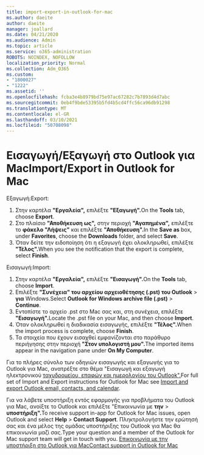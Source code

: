```yaml
---
title: import-export-in-outlook-for-mac
ms.author: daeite
author: daeite
manager: joallard
ms.date: 04/21/2020
ms.audience: Admin
ms.topic: article
ms.service: o365-administration
ROBOTS: NOINDEX, NOFOLLOW
localization_priority: Normal
ms.collection: Adm_O365
ms.custom:
- "1800027"
- "1222"
ms.assetid: ''
ms.openlocfilehash: fcba3e4b8979bd75e97ac67282c7b7893d4d7abc
ms.sourcegitcommit: 0eb4f9bde53395b5fd4b5cd4ffc56ca96db91298
ms.translationtype: MT
ms.contentlocale: el-GR
ms.lasthandoff: 03/10/2021
ms.locfileid: "50708098"
---
```

# <a name="importexport-in-outlook-for-mac"></a><span data-ttu-id="a17d7-102">Εισαγωγή/Εξαγωγή στο Outlook για Mac</span><span class="sxs-lookup"><span data-stu-id="a17d7-102">Import/Export in Outlook for Mac</span></span> 

<span data-ttu-id="a17d7-103">Εξαγωγή:</span><span class="sxs-lookup"><span data-stu-id="a17d7-103">Export:</span></span>
1. <span data-ttu-id="a17d7-104">Στην καρτέλα **"Εργαλεία",** επιλέξτε **"Εξαγωγή".**</span><span class="sxs-lookup"><span data-stu-id="a17d7-104">On the **Tools** tab, choose **Export**.</span></span>
2. <span data-ttu-id="a17d7-105">Στο πλαίσιο **"Αποθήκευση ως",** στην περιοχή **"Αγαπημένα",** επιλέξτε το **φάκελο "Λήψεις"** και επιλέξτε **"Αποθήκευση".**</span><span class="sxs-lookup"><span data-stu-id="a17d7-105">In the **Save as** box, under **Favorites**, choose the **Downloads** folder, and select **Save**.</span></span>
3. <span data-ttu-id="a17d7-106">Όταν δείτε την ειδοποίηση ότι η εξαγωγή έχει ολοκληρωθεί, επιλέξτε **"Τέλος".**</span><span class="sxs-lookup"><span data-stu-id="a17d7-106">When you see the notification that the export is complete, select **Finish**.</span></span>

<span data-ttu-id="a17d7-107">Εισαγωγή:</span><span class="sxs-lookup"><span data-stu-id="a17d7-107">Import:</span></span>
1. <span data-ttu-id="a17d7-108">Στην καρτέλα **"Εργαλεία",** επιλέξτε **"Εισαγωγή".**</span><span class="sxs-lookup"><span data-stu-id="a17d7-108">On the **Tools** tab, choose **Import**.</span></span>
2. <span data-ttu-id="a17d7-109">Επιλέξτε **"Συνέχεια" του αρχείου αρχειοθέτησης (.pst) του Outlook**  >  **για** Windows.</span><span class="sxs-lookup"><span data-stu-id="a17d7-109">Select **Outlook for Windows archive file (.pst)** > **Continue**.</span></span>
3. <span data-ttu-id="a17d7-110">Εντοπίστε το αρχείο .pst στο Mac σας και, στη συνέχεια, επιλέξτε **"Εισαγωγή".**</span><span class="sxs-lookup"><span data-stu-id="a17d7-110">Locate the .pst file on your Mac, and then choose **Import**.</span></span>
4. <span data-ttu-id="a17d7-111">Όταν ολοκληρωθεί η διαδικασία εισαγωγής, επιλέξτε **"Τέλος".**</span><span class="sxs-lookup"><span data-stu-id="a17d7-111">When the import process is complete, choose **Finish**.</span></span>
5. <span data-ttu-id="a17d7-112">Τα στοιχεία που έχουν εισαχθεί εμφανίζονται στο παράθυρο περιήγησης στην περιοχή **"Στον υπολογιστή μου".**</span><span class="sxs-lookup"><span data-stu-id="a17d7-112">The imported items appear in the navigation pane under **On My Computer**.</span></span>

<span data-ttu-id="a17d7-113">Για το πλήρες σύνολο των οδηγιών εισαγωγής και εξαγωγής για το Outlook για Mac, ανατρέξτε στο θέμα "Εισαγωγή και εξαγωγή ηλεκτρονικού [ταχυδρομείου, επαφών και ημερολογίου του Outlook".](https://support.office.com/article/92577192-3881-4502-b79d-c3bbada6c8ef#ID0EAACAAA=Mac)</span><span class="sxs-lookup"><span data-stu-id="a17d7-113">For full set of Import and Export instructions for Outlook for Mac see [Import and export Outlook email, contacts, and calendar](https://support.office.com/article/92577192-3881-4502-b79d-c3bbada6c8ef#ID0EAACAAA=Mac).</span></span> 

<span data-ttu-id="a17d7-114">Για να λάβετε υποστήριξη εντός εφαρμογής για προβλήματα του Outlook για Mac, ανοίξτε το Outlook και επιλέξτε "Επικοινωνία με **την**  >  **υποστήριξη".**</span><span class="sxs-lookup"><span data-stu-id="a17d7-114">To receive support in-app for Outlook for Mac issues, open Outlook and select **Help** > **Contact Support**.</span></span> <span data-ttu-id="a17d7-115">Πληκτρολογήστε την ερώτησή σας και ένα μέλος της ομάδας υποστήριξης του Outlook για Mac θα επικοινωνία μαζί σας.</span><span class="sxs-lookup"><span data-stu-id="a17d7-115">Type your question and a member of the Outlook for Mac support team will get in touch with you.</span></span> [<span data-ttu-id="a17d7-116">Επικοινωνία με την υποστήριξη στο Outlook για Mac</span><span class="sxs-lookup"><span data-stu-id="a17d7-116">Contact support in Outlook for Mac</span></span>](https://support.microsoft.com/office/contact-support-within-outlook-for-mac-d0410177-8e65-4487-93f7-206a3a3d71a8)